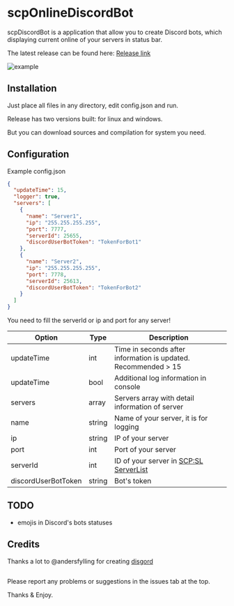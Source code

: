 # scpOnlineDiscordBot
scpDiscordBot is a application that allow you to create Discord bots, which displaying current
online of your servers in status bar. 

The latest release can be found here: [Release link](https://github.com/Stairdeck/scpOnlineDiscordBot/releases/latest)

![example](https://stairdeck.com/bots.png)

## Installation
Just place all files in any directory, edit config.json and run.

Release has two versions built: for linux and windows.

But you can download sources and compilation for system you need.

## Configuration
Example config.json
```json
{
  "updateTime": 15,
  "logger": true,
  "servers": [
    {
      "name": "Server1",
      "ip": "255.255.255.255",
      "port": 7777,
      "serverId": 25655,
      "discordUserBotToken": "TokenForBot1"
    },
    {
      "name": "Server2",
      "ip": "255.255.255.255",
      "port": 7778,
      "serverId": 25613,
      "discordUserBotToken": "TokenForBot2"
    }
  ]
}
```

You need to fill the serverId or ip and port for any server!

| Option | Type | Description |
| ------ | ------ | ------ |
| updateTime | int | Time in seconds after information is updated. Recommended > 15 |
| updateTime | bool | Additional log information in console |
| servers | array | Servers array with detail information of server |
| name | string | Name of your server, it is for logging |
| ip | string | IP of your server |
| port | int | Port of your server |
| serverId | int | ID of your server in [SCP:SL ServerList](https://api.scpslgame.com/lobbylist.php?format=json) |
| discordUserBotToken | string | Bot's token |

## TODO

- emojis in Discord's bots statuses

## Credits
Thanks a lot to @andersfylling for creating [disgord](https://github.com/andersfylling/disgord)

##
Please report any problems or suggestions in the issues tab at the top.

Thanks & Enjoy.
